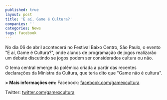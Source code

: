 ```yaml
---
published: true
layout: post
title: 'E aí, Game é Cultura?'
companies: ''
categories: News
tags: facebook
---
```

 
No dia 06 de abril acontecerá no Festival Baixo Centro, São Paulo, o evento "E aí, Game é Cultura?", onde alunos de programação de jogos realizarão um debate discutindo se jogos podem ser considerados cultura ou não.
 

 
O tema central emerge da polêmica criada a partir das recentes declarações da Ministra da Cultura, que teria dito que "Game não é cultura".
 
<strong>> Mais informações em:</strong>
Facebook: <a href="http://facebook.com/gamexcultura" target="_blank">facebook.com/gamexcultura</a>

<a href="http://facebook.com/gamexcultura" target="_blank"></a>
Twitter: <a href="http://facebook.com/gamexcultura" target="_blank">twitter.com/gamexcultura</a>

 
